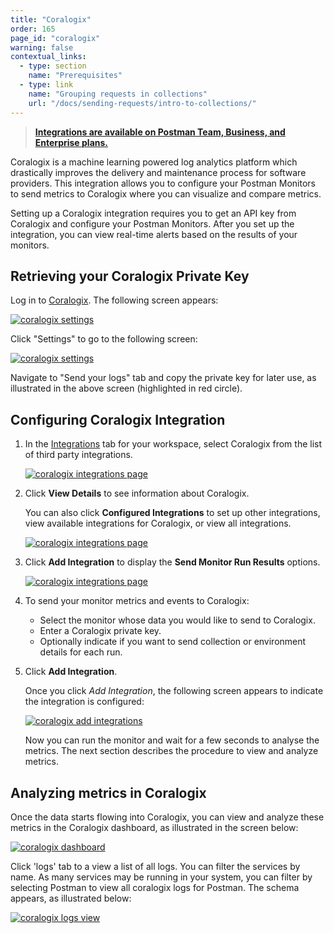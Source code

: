```yaml
---
title: "Coralogix"
order: 165
page_id: "coralogix"
warning: false
contextual_links:
  - type: section
    name: "Prerequisites"
  - type: link
    name: "Grouping requests in collections"
    url: "/docs/sending-requests/intro-to-collections/"
---
```


> **[Integrations are available on Postman Team, Business, and Enterprise plans.](https://www.postman.com/pricing/)**

Coralogix is a machine learning powered log analytics platform which drastically improves the delivery and maintenance process for software providers. This integration allows you to configure your Postman Monitors to send metrics to Coralogix where you can visualize and compare metrics.

Setting up a Coralogix integration requires you to get an API key from Coralogix and configure your Postman Monitors. After you set up the integration, you can view real-time alerts based on the results of your monitors.

## Retrieving your Coralogix Private Key

Log in to [Coralogix](https://dashboard.coralogix.com/#/login). The following screen appears:

[![coralogix settings](https://assets.postman.com/postman-docs/Coralogix_Settings.png)](https://assets.postman.com/postman-docs/Coralogix_Settings.png)

Click "Settings" to go to the following screen:

[![coralogix settings](https://assets.postman.com/postman-docs/Coralogix_Pvtkey1.png)](https://assets.postman.com/postman-docs/Coralogix_Pvtkey1.png)

Navigate to "Send your logs" tab and copy the private key for later use, as illustrated in the above screen (highlighted in red circle).

## Configuring Coralogix Integration

1. In the [Integrations](https://go.postman.co/workspaces) tab for your workspace, select Coralogix from the list of third party integrations.

   [![coralogix integrations page](https://assets.postman.com/postman-docs/coralogix_viewdetails.png)](https://assets.postman.com/postman-docs/coralogix_viewdetails.png)

1. Click **View Details** to see information about Coralogix.

   You can also click **Configured Integrations** to set up other integrations, view available integrations for Coralogix, or view all integrations.

   [![coralogix integrations page](https://assets.postman.com/postman-docs/coralogix_viewdetails2.png)](https://assets.postman.com/postman-docs/coralogix_viewdetails2.png)

1. Click **Add Integration** to display the **Send Monitor Run Results** options.

   [![coralogix integrations page](https://assets.postman.com/postman-docs/coralogix_viewdetails3.png)](https://assets.postman.com/postman-docs/coralogix_viewdetails3.png)

1. To send your monitor metrics and events to Coralogix:

   - Select the monitor whose data you would like to send to Coralogix.
   - Enter a Coralogix private key.
   - Optionally indicate if you want to send collection or environment details for each run.

1. Click **Add Integration**.

   Once you click _Add Integration_, the following screen appears to indicate the integration is configured:

   [![coralogix add integrations](https://assets.postman.com/postman-docs/coralogix_addintegration1.png)](https://assets.postman.com/postman-docs/coralogix_addintegration1.png)

   Now you can run the monitor and wait for a few seconds to analyse the metrics. The next section describes the procedure to view and analyze metrics.

## Analyzing metrics in Coralogix

Once the data starts flowing into Coralogix, you can view and analyze these metrics in the Coralogix dashboard, as illustrated in the screen below:

[![coralogix dashboard](https://assets.postman.com/postman-docs/coralogix_dashboard1.png)](https://assets.postman.com/postman-docs/coralogix_dashboard1.png)

Click 'logs' tab to a view a list of all logs. You can filter the services by name. As many services may be running in your system, you can filter by selecting Postman to view all coralogix logs for Postman. The schema appears, as illustrated below:

[![coralogix logs view](https://assets.postman.com/postman-docs/coralogix_schema1.png)](https://assets.postman.com/postman-docs/coralogix_schema1.png)
